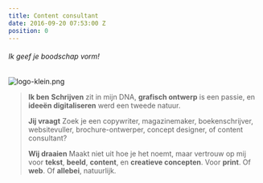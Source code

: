 ```yaml
---
title: Content consultant
date: 2016-09-20 07:53:00 Z
position: 0
---
```


###### Ik geef je boodschap vorm!
![logo-klein.png](/uploads/logo-klein.png)

> **Ik ben**
> **Schrijven** zit in mijn DNA, **grafisch ontwerp** is een passie, en **ideeën digitaliseren** werd een tweede natuur. 
> 
> 
> **Jij vraagt**
> Zoek je een copywriter, magazinemaker, boekenschrijver, websitevuller, brochure-ontwerper, concept designer, of content consultant? 
> 
> 
> **Wij draaien**
> Maakt niet uit hoe je het noemt, maar vertrouw op mij voor **tekst**, **beeld**, **content**, en **creatieve concepten**. Voor **print**. Of **web**. Of **allebei**, natuurlijk.